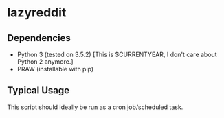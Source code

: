 lazyreddit
=============

## Dependencies ##

- Python 3 (tested on 3.5.2) [This is $CURRENTYEAR, I don't care about Python 2
  anymore.]
- PRAW (installable with pip)

## Typical Usage ##
This script should ideally be run as a cron job/scheduled task.
